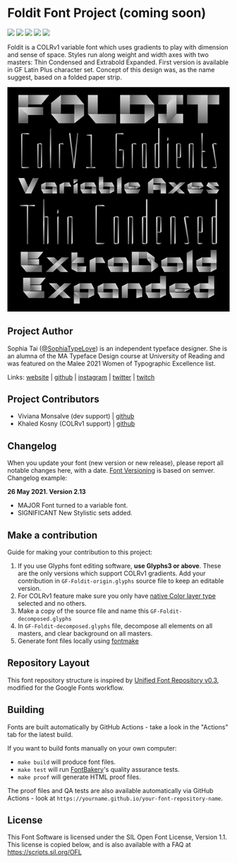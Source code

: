 # Foldit Font Project (coming soon)

[![][Fontbakery]](https://SophiaDesign.github.io/GF-Foldit/fontbakery-report.html)
[![][Universal]](https://SophiaDesign.github.io/GF-Foldit/fontbakery-report.html)
[![][GF Profile]](https://SophiaDesign.github.io/GF-Foldit/fontbakery-report.html)
[![][Outline Correctness]](https://SophiaDesign.github.io/GF-Foldit/fontbakery-report.html)
[![][Shaping]](https://SophiaDesign.github.io/GF-Foldit/fontbakery-report.html)

[Fontbakery]: https://img.shields.io/endpoint?url=https%3A%2F%2Fraw.githubusercontent.com%2FSophiaDesign%2FGF-Foldit%2Fgh-pages%2Fbadges%2Foverall.json
[GF Profile]: https://img.shields.io/endpoint?url=https%3A%2F%2Fraw.githubusercontent.com%2FSophiaDesign%2FGF-Foldit%2Fgh-pages%2Fbadges%2FGoogleFonts.json
[Outline Correctness]: https://img.shields.io/endpoint?url=https%3A%2F%2Fraw.githubusercontent.com%2FSophiaDesign%2FGF-Foldit%2Fgh-pages%2Fbadges%2FOutlineCorrectnessChecks.json
[Shaping]: https://img.shields.io/endpoint?url=https%3A%2F%2Fraw.githubusercontent.com%2FSophiaDesign%2FGF-Foldit%2Fgh-pages%2Fbadges%2FShapingChecks.json
[Universal]: https://img.shields.io/endpoint?url=https%3A%2F%2Fraw.githubusercontent.com%2FSophiaDesign%2FGF-Foldit%2Fgh-pages%2Fbadges%2FUniversal.json

Foldit is a COLRv1 variable font which uses gradients to play with dimension and sense of space. Styles run along weight and width axes with two masters: Thin Condensed and Extrabold Expanded. First version is available in GF Latin Plus character set. Concept of this design was, as the name suggest, based on a folded paper strip.

![Sample Image](documentation/image1.png)

## Project Author

Sophia Tai ([@SophiaTypeLove](http://instagram.com/sophiatypelove)) is an independent typeface designer. She is an alumna of the MA Typeface Design course at University of Reading and was featured on the Malee 2021 Women of Typographic Excellence list.

Links: [website](http://www.sophiatai.com) | [github](https://github.com/SophiaDesign) | [instagram](http://instagram.com/sophiatypelove) | [twitter](http://twitter.com/sophiatypelove) | [twitch](http://twitch.tv/sophiatypelove)

## Project Contributors

- Viviana Monsalve (dev support) | [github](https://github.com/vv-monsalve)
- Khaled Kosny (COLRv1 support) | [github](https://github.com/khaledhosny)

## Changelog

When you update your font (new version or new release), please report all notable changes here, with a date.
[Font Versioning](https://github.com/googlefonts/gf-docs/tree/main/Spec#font-versioning) is based on semver. 
Changelog example:

**26 May 2021. Version 2.13**
- MAJOR Font turned to a variable font.
- SIGNIFICANT New Stylistic sets added.

## Make a contribution

Guide for making your contribution to this project:

1. If you use Glyphs font editing software, **use Glyphs3 or above**. These are the only versions which support COLRv1 gradients. Add your contribution in `GF-Foldit-origin.glyphs` source file to keep an editable version.
2. For COLRv1 feature make sure you only have [native Color layer type](https://glyphsapp.com/learn/creating-an-svg-color-font) selected and no others. 
2. Make a copy of the source file and name this `GF-Foldit-decomposed.glyphs` 
3. In `GF-Foldit-decomposed.glyphs` file, decompose all elements on all masters, and clear background on all masters. 
4. Generate font files locally using [fontmake](https://github.com/googlefonts/fontmake)


## Repository Layout

This font repository structure is inspired by [Unified Font Repository v0.3](https://github.com/unified-font-repository/Unified-Font-Repository), modified for the Google Fonts workflow.

## Building

Fonts are built automatically by GitHub Actions - take a look in the "Actions" tab for the latest build.

If you want to build fonts manually on your own computer:

* `make build` will produce font files.
* `make test` will run [FontBakery](https://github.com/googlefonts/fontbakery)'s quality assurance tests.
* `make proof` will generate HTML proof files.

The proof files and QA tests are also available automatically via GitHub Actions - look at `https://yourname.github.io/your-font-repository-name`.

## License

This Font Software is licensed under the SIL Open Font License, Version 1.1.
This license is copied below, and is also available with a FAQ at
https://scripts.sil.org/OFL